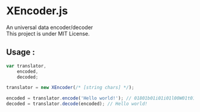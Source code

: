 XEncoder.js
===========

An universal data encoder/decoder<br />
This project is under MIT License.


Usage :
-------

```JavaScript
var translator,
    encoded,
    decoded;

translator = new XEncoder(/* [string chars] */);

encoded = translator.encode('Hello world!'); // 01801b01i01i01l00W01t01l01o01i01a00X=65536=
decoded = translator.decode(encoded); // Hello world!
```
